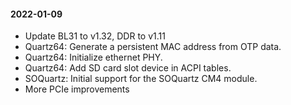 #### 2022-01-09

* Update BL31 to v1.32, DDR to v1.11
* Quartz64: Generate a persistent MAC address from OTP data.
* Quartz64: Initialize ethernet PHY.
* Quartz64: Add SD card slot device in ACPI tables.
* SOQuartz: Initial support for the SOQuartz CM4 module.
* More PCIe improvements
